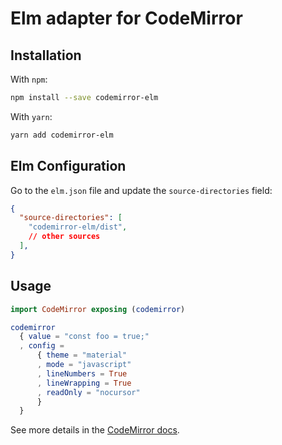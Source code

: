 # Elm adapter for CodeMirror

## Installation

With `npm`:
```bash
npm install --save codemirror-elm
```

With `yarn`:
```bash
yarn add codemirror-elm
```

## Elm Configuration

Go to the `elm.json` file and update the `source-directories` field:
```json
{
  "source-directories": [
    "codemirror-elm/dist",
    // other sources
  ],
}
```

## Usage

```elm
import CodeMirror exposing (codemirror)

codemirror
  { value = "const foo = true;"
  , config =
      { theme = "material"
      , mode = "javascript"
      , lineNumbers = True
      , lineWrapping = True
      , readOnly = "nocursor"
      }
  }
```
See more details in the [CodeMirror docs](https://codemirror.net/).
